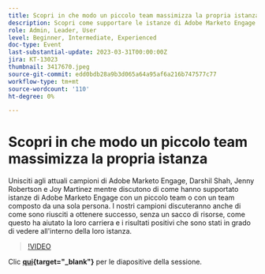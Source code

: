 ```yaml
---
title: Scopri in che modo un piccolo team massimizza la propria istanza Adobe Marketo Engage
description: Scopri come supportare le istanze di Adobe Marketo Engage con un piccolo team o un team di uno di essi.
role: Admin, Leader, User
level: Beginner, Intermediate, Experienced
doc-type: Event
last-substantial-update: 2023-03-31T00:00:00Z
jira: KT-13023
thumbnail: 3417670.jpeg
source-git-commit: edd0bdb28a9b3d065a64a95af6a216b747577c77
workflow-type: tm+mt
source-wordcount: '110'
ht-degree: 0%

---
```


# Scopri in che modo un piccolo team massimizza la propria istanza

Unisciti agli attuali campioni di Adobe Marketo Engage, Darshil Shah, Jenny Robertson e Joy Martinez mentre discutono di come hanno supportato istanze di Adobe Marketo Engage con un piccolo team o con un team composto da una sola persona. I nostri campioni discuteranno anche di come sono riusciti a ottenere successo, senza un sacco di risorse, come questo ha aiutato la loro carriera e i risultati positivi che sono stati in grado di vedere all&#39;interno della loro istanza.

>[!VIDEO](https://video.tv.adobe.com/v/3417670/?quality=12&learn=on)

Clic **[qui](assets/small-team-instance.pdf){target="_blank"}** per le diapositive della sessione.
